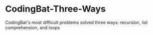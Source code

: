 # CodingBat-Three-Ways
CodingBat's most difficult problems solved three ways: recursion, list comprehension, and loops
